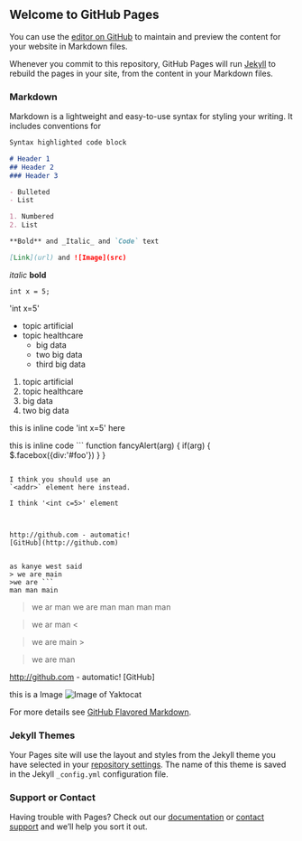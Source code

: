 ## Welcome to GitHub Pages

You can use the [editor on GitHub](https://github.com/DLMBM/DLMBM.github.io/edit/main/index.md) to maintain and preview the content for your website in Markdown files.

Whenever you commit to this repository, GitHub Pages will run [Jekyll](https://jekyllrb.com/) to rebuild the pages in your site, from the content in your Markdown files.

### Markdown

Markdown is a lightweight and easy-to-use syntax for styling your writing. It includes conventions for

```markdown
Syntax highlighted code block

# Header 1
## Header 2
### Header 3

- Bulleted
- List

1. Numbered
2. List

**Bold** and _Italic_ and `Code` text

[Link](url) and ![Image](src)
```

*italic*
**bold**
```
int x = 5;

```
'int x=5'

* topic artificial
* topic healthcare
  *  big data
  *  two big data
    * third big data

1. topic artificial
1. topic healthcare
  1. big data
  1. two big data

this is inline code 'int x=5' here

this is inline code ```
function fancyAlert(arg) {
  if(arg) {
    $.facebox({div:'#foo'})
  }
}
```

I think you should use an
`<addr>` element here instead.

I think '<int c=5>' element



http://github.com - automatic!
[GitHub](http://github.com)


as kanye west said
> we are main
>we are ```
man man main
```
> we ar man
> we are man
> man man man


> we ar man <

> we are main >


> we are man



http://github.com - automatic!
[GitHub]



this is a Image ![Image of Yaktocat](https://octodex.github.com/images/yaktocat.png)

For more details see [GitHub Flavored Markdown](https://guides.github.com/features/mastering-markdown/).

### Jekyll Themes

Your Pages site will use the layout and styles from the Jekyll theme you have selected in your [repository settings](https://github.com/DLMBM/DLMBM.github.io/settings/pages). The name of this theme is saved in the Jekyll `_config.yml` configuration file.

### Support or Contact

Having trouble with Pages? Check out our [documentation](https://docs.github.com/categories/github-pages-basics/) or [contact support](https://support.github.com/contact) and we’ll help you sort it out.

